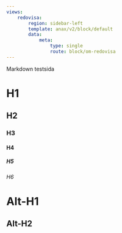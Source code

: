 ```yaml
---
views:
    redovisa:
        region: sidebar-left
        template: anax/v2/block/default
        data:
            meta: 
                type: single
                route: block/om-redovisa
---
```


Markdown testsida

# H1
## H2
### H3
#### H4
##### H5
###### H6

Alt-H1
======

Alt-H2
------